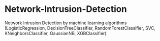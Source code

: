 # Network-Intrusion-Detection
Network Intrusion Detection by  machine learning algorithms (LogisticRegression, DecisionTreeClassifier, RandomForestClassifier, SVC, KNeighborsClassifier, GaussianNB, XGBClassifier)
